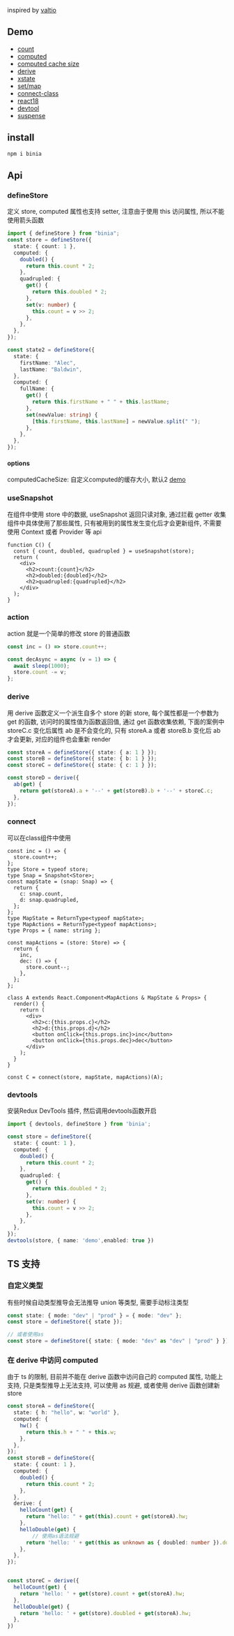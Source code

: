inspired by [valtio](https://github.com/pmndrs/valtio)
## Demo


- [count](https://stackblitz.com/github/ahaoboy/binia/tree/main/example/count?title=binia-count&file=src/App.tsx&terminal=dev)
- [computed](https://stackblitz.com/github/ahaoboy/binia/tree/main/example/computed?title=binia-computed&file=src/App.tsx&terminal=dev)
- [computed cache size](https://stackblitz.com/github/ahaoboy/binia/tree/main/example/computed-computed-cache?title=binia-computed-cache&file=src/App.tsx&terminal=dev)
- [derive](https://stackblitz.com/github/ahaoboy/binia/tree/main/example/derive?title=binia-derive&file=src/App.tsx&terminal=dev)
- [xstate](https://stackblitz.com/github/ahaoboy/binia/tree/main/example/xstate?title=binia-xstate&file=src/App.tsx&terminal=dev)
- [set/map](https://stackblitz.com/github/ahaoboy/binia/tree/main/example/set-map?title=binia-set-map&file=src/App.tsx&terminal=dev)
- [connect-class](https://stackblitz.com/github/ahaoboy/binia/tree/main/example/connect-class?title=binia-connect-class&file=src/App.tsx&terminal=dev)
- [react18](https://stackblitz.com/github/ahaoboy/binia/tree/main/example/react18?title=binia-react18&file=src/App.tsx&terminal=dev)
- [devtool](https://stackblitz.com/github/ahaoboy/binia/tree/main/example/devtool?title=binia-devtool&file=src/App.tsx&terminal=dev)
- [suspense](https://stackblitz.com/github/ahaoboy/binia/tree/main/example/suspense?title=binia-suspense&file=src/App.tsx&terminal=dev)

## install

```sh
npm i binia
```

## Api

### defineStore

定义 store, computed 属性也支持 setter, 注意由于使用 this 访问属性, 所以不能使用箭头函数

```ts
import { defineStore } from "binia";
const store = defineStore({
  state: { count: 1 },
  computed: {
    doubled() {
      return this.count * 2;
    },
    quadrupled: {
      get() {
        return this.doubled * 2;
      },
      set(v: number) {
        this.count = v >> 2;
      },
    },
  },
});

const state2 = defineStore({
  state: {
    firstName: "Alec",
    lastName: "Baldwin",
  },
  computed: {
    fullName: {
      get() {
        return this.firstName + " " + this.lastName;
      },
      set(newValue: string) {
        [this.firstName, this.lastName] = newValue.split(" ");
      },
    },
  },
});
```
#### options
computedCacheSize: 自定义computed的缓存大小, 默认2 [demo](https://stackblitz.com/edit/vitejs-vite-vfha75&file=src/App.tsx&terminal=dev)

### useSnapshot

在组件中使用 store 中的数据, useSnapshot 返回只读对象, 通过拦截 getter 收集组件中具体使用了那些属性, 只有被用到的属性发生变化后才会更新组件, 不需要使用 Context 或者 Provider 等 api

```tsx
function C() {
  const { count, doubled, quadrupled } = useSnapshot(store);
  return (
    <div>
      <h2>count:{count}</h2>
      <h2>doubled:{doubled}</h2>
      <h2>quadrupled:{quadrupled}</h2>
    </div>
  );
}
```

### action

action 就是一个简单的修改 store 的普通函数

```ts
const inc = () => store.count++;

const decAsync = async (v = 1) => {
  await sleep(1000);
  store.count -= v;
};
```

### derive

用 derive 函数定义一个派生自多个 store 的新 store, 每个属性都是一个参数为 get 的函数, 访问时的属性值为函数返回值, 通过 get 函数收集依赖, 下面的案例中 storeC.c 变化后属性 ab 是不会变化的, 只有 storeA.a 或者 storeB.b 变化后 ab 才会更新, 对应的组件也会重新 render

```ts
const storeA = defineStore({ state: { a: 1 } });
const storeB = defineStore({ state: { b: 1 } });
const storeC = defineStore({ state: { c: 1 } });

const storeD = derive({
  ab(get) {
    return get(storeA).a + '--' + get(storeB).b + '--' + storeC.c;
  },
});

```
### connect
可以在class组件中使用

```tsx
const inc = () => {
  store.count++;
};
type Store = typeof store;
type Snap = Snapshot<Store>;
const mapState = (snap: Snap) => {
  return {
    c: snap.count,
    d: snap.quadrupled,
  };
};
type MapState = ReturnType<typeof mapState>;
type MapActions = ReturnType<typeof mapActions>;
type Props = { name: string };

const mapActions = (store: Store) => {
  return {
    inc,
    dec: () => {
      store.count--;
    },
  };
};

class A extends React.Component<MapActions & MapState & Props> {
  render() {
    return (
      <div>
        <h2>c:{this.props.c}</h2>
        <h2>d:{this.props.d}</h2>
        <button onClick={this.props.inc}>inc</button>
        <button onClick={this.props.dec}>dec</button>
      </div>
    );
  }
}

const C = connect(store, mapState, mapActions)(A);
```
### devtools
安装Redux DevTools 插件, 然后调用devtools函数开启
```ts
import { devtools, defineStore } from 'binia';

const store = defineStore({
  state: { count: 1 },
  computed: {
    doubled() {
      return this.count * 2;
    },
    quadrupled: {
      get() {
        return this.doubled * 2;
      },
      set(v: number) {
        this.count = v >> 2;
      },
    },
  },
});
devtools(store, { name: 'demo',enabled: true })

```

## TS 支持

### 自定义类型

有些时候自动类型推导会无法推导 union 等类型, 需要手动标注类型

```ts
const state: { mode: "dev" | "prod" } = { mode: "dev" };
const store = defineStore({ state });

// 或者使用as
const store = defineStore({ state: { mode: "dev" as "dev" | "prod" } });
```

### 在 derive 中访问 computed

由于 ts 的限制, 目前并不能在 derive 函数中访问自己的 computed 属性, 功能上支持, 只是类型推导上无法支持, 可以使用 as 规避, 或者使用 derive 函数创建新 store

```ts
const storeA = defineStore({
  state: { h: "hello", w: "world" },
  computed: {
    hw() {
      return this.h + " " + this.w;
    },
  },
});
const storeB = defineStore({
  state: { count: 1 },
  computed: {
    doubled() {
      return this.count * 2;
    },
  },
  derive: {
    helloCount(get) {
      return "hello: " + get(this).count + get(storeA).hw;
    },
    helloDouble(get) {
        // 使用as语法规避
      return 'hello: ' + get(this as unknown as { doubled: number }).doubled + get(storeA).hw
    },
  },
});


const storeC = derive({
  helloCount(get) {
    return 'hello: ' + get(store).count + get(storeA).hw;
  },
  helloDouble(get) {
    return 'hello: ' + get(store).doubled + get(storeA).hw;
  },
})
```


